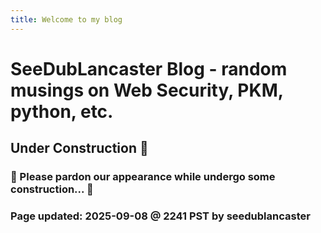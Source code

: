 ```yaml
---
title: Welcome to my blog
---
```


# SeeDubLancaster Blog - random musings on Web Security, PKM, python, etc.

## Under Construction :hammer:
### :construction: Please pardon our appearance while undergo some construction... :construction:

### Page updated: 2025-09-08 @ 2241 PST by seedublancaster
